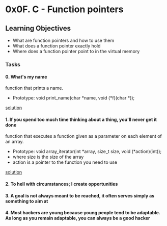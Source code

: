# 0x0F. C - Function pointers

## Learning Objectives
- What are function pointers and how to use them
- What does a function pointer exactly hold
- Where does a function pointer point to in the virtual memory

### Tasks

#### 0. What's my name
function that prints a name.

- Prototype: void print_name(char *name, void (*f)(char *));

[solution](/0x0F-function_pointers/0-print_name.c)

#### 1. If you spend too much time thinking about a thing, you'll never get it done

 function that executes a function given as a parameter on each element of an array.

- Prototype: void array_iterator(int *array, size_t size, void (*action)(int));
- where size is the size of the array
- action is a pointer to the function you need to use

[solution](/0x0F-function_pointers/1-array_iterator.c)

#### 2. To hell with circumstances; I create opportunities

#### 3. A goal is not always meant to be reached, it often serves simply as something to aim at

#### 4. Most hackers are young because young people tend to be adaptable. As long as you remain adaptable, you can always be a good hacker

